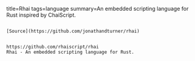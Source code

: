 title=Rhai
tags=language
summary=An embedded scripting language for Rust inspired by ChaiScript.
~~~~~~

[Source](https://github.com/jonathandturner/rhai)


https://github.com/rhaiscript/rhai
Rhai - An embedded scripting language for Rust.
